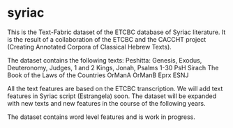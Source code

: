 # syriac
This is the Text-Fabric dataset of the ETCBC database of Syriac literature. It is the result of a collaboration of the ETCBC and the CACCHT project (Creating Annotated Corpora of Classical Hebrew Texts).

The dataset contains the following texts:
Peshitta: Genesis, Exodus, Deuteronomy, Judges, 1 and 2 Kings, Jonah, Psalms 1-30
PsH
Sirach
The Book of the Laws of the Countries
OrManA
OrManB
Eprx
ESNJ

All the text features are based on the ETCBC transcription. We will add text features in Syriac script (Estrangela) soon.
The dataset will be expanded with new texts and new features in the course of the following years.

The dataset contains word level features and is work in progress.
